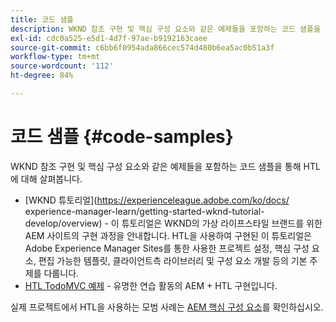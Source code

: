```yaml
---
title: 코드 샘플
description: WKND 참조 구현 및 핵심 구성 요소와 같은 예제들을 포함하는 코드 샘플을 통해 HTL에 대해 살펴봅니다.
exl-id: cdc0a525-e5d1-4d7f-97ae-b9192163caee
source-git-commit: c6bb6f0954ada866cec574d480b6ea5ac0b51a3f
workflow-type: tm+mt
source-wordcount: '112'
ht-degree: 84%

---
```



# 코드 샘플 {#code-samples}

WKND 참조 구현 및 핵심 구성 요소와 같은 예제들을 포함하는 코드 샘플을 통해 HTL에 대해 살펴봅니다.

* [WKND 튜토리얼](https://experienceleague.adobe.com/ko/docs/ experience-manager-learn/getting-started-wknd-tutorial-develop/overview) - 이 튜토리얼은 WKND의 가상 라이프스타일 브랜드를 위한 AEM 사이트의 구현 과정을 안내합니다. HTL을 사용하여 구현된 이 튜토리얼은 Adobe Experience Manager Sites를 통한 사용한 프로젝트 설정, 핵심 구성 요소, 편집 가능한 템플릿, 클라이언트측 라이브러리 및 구성 요소 개발 등의 기본 주제를 다룹니다.
* [HTL TodoMVC 예제](https://github.com/Adobe-Marketing-Cloud/aem-htl-sample-todomvc) - 유명한 연습 활동의 AEM + HTL 구현입니다.

실제 프로젝트에서 HTL을 사용하는 모범 사례는 [AEM 핵심 구성 요소](https://experienceleague.adobe.com/ko/docs/experience-manager-core-components/using/introduction)를 확인하십시오.
